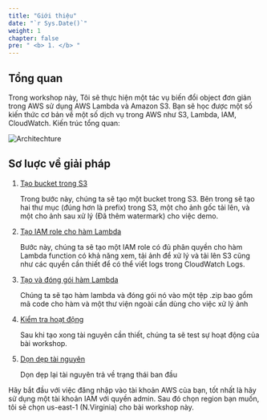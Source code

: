 ```yaml
---
title: "Giới thiệu"
date: "`r Sys.Date()`"
weight: 1
chapter: false
pre: " <b> 1. </b> "
---
```


## Tổng quan

Trong workshop này, Tôi sẽ thực hiện một tác vụ biến đổi object đơn giản trong AWS sử dụng AWS Lambda và Amazon S3. Bạn sẽ học được một số kiến thức cơ bản về một số dịch vụ trong AWS như S3, Lambda, IAM, CloudWatch. Kiến trúc tổng quan:

![Architechture](/images/1-Introduce/architechture.png?featherlight=false)

## Sơ luợc về giải pháp

1. [Tạo bucket trong S3](2-creates3bucket/)

   Trong bước này, chúng ta sẽ tạo một bucket trong S3. Bên trong sẽ tạo hai thư mục (đúng hơn là prefix) trong S3, một cho ảnh gốc tải lên, và một cho ảnh sau xử lý (Đã thêm watermark) cho việc demo.

2. [Tạo IAM role cho hàm Lambda](3-createiamrole/)

   Bước này, chúng ta sẽ tạo một IAM role có đủ phân quyền cho hàm Lambda function có khả năng xem, tải ảnh để xử lý và tải lên S3 cũng như các quyền cần thiết để có thể viết logs trong CloudWatch Logs.

3. [Tạo và đóng gói hàm Lambda](4-packaginglambda/)

   Chúng ta sẽ tạo hàm lambda và đóng gói nó vào một tệp .zip bao gồm mã code cho hàm và một thư viện ngoài cần dùng cho việc xử lý ảnh

4. [Kiểm tra hoạt động](5-testing/)

   Sau khi tạo xong tài nguyên cần thiết, chúng ta sẽ test sự hoạt động của bài workshop.

5. [Dọn dẹp tài nguyên](6-cleanup/)

   Dọn dẹp lại tài nguyên trả về trạng thái ban đầu

Hãy bắt đầu với việc đăng nhập vào tài khoản AWS của bạn, tốt nhất là hãy sử dụng một tài khoản IAM với quyền admin. Sau đó chọn region bạn muốn, tôi sẽ chọn us-east-1 (N.Virginia) cho bài workshop này.
